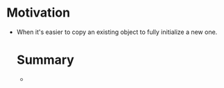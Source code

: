 # Motivation
<ul>
<li>When it's easier to copy an existing object to fully initialize a new one.</li>

# Summary
<ul>
<li></li>
</ul>
